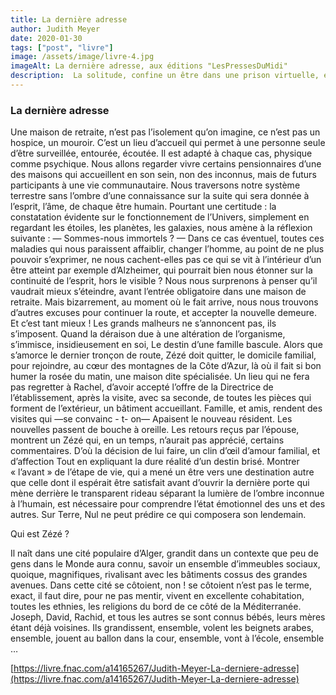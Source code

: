 ```yaml
---
title: La dernière adresse
author: Judith Meyer
date: 2020-01-30
tags: ["post", "livre"]
image: /assets/image/livre-4.jpg
imageAlt: La dernière adresse, aux éditions "LesPressesDuMidi"
description:  La solitude, confine un être dans une prison virtuelle, engendre un mutisme éloquent parce que les journées vont défiler sans qu’aucune visite fasse ouvrir la porte d’un appartement ou d’une maison. Les appels téléphoniques, le temps d’entendre — Oui, je vais bien remplacent-ils la chaleur humaine ? Le Monde, perd tous les repaires nécessaires à la civilisation qui est censé protéger l’homme. Le veau d’or a refait surface, oubliant toutes les valeurs de l’humanité. Ce n’est pas une personne qui entre dans une maison de retraite, c’est Une Vie qui se déplace ! Méditons !
---
```


### La dernière adresse

Une maison de retraite, n’est pas l’isolement qu’on imagine, ce n’est pas un hospice,
un mouroir. C’est un lieu d’accueil qui permet à une personne seule d’être surveillée,
entourée, écoutée. Il est adapté à chaque cas, physique comme psychique.
Nous allons regarder vivre certains pensionnaires d’une des maisons qui accueillent
en son sein, non des inconnus, mais de futurs participants à une vie communautaire.
Nous traversons notre système terrestre sans l’ombre d’une connaissance sur la
suite qui sera donnée à l’esprit, l’âme, de chaque être humain.
Pourtant une certitude : la constatation évidente sur le fonctionnement de l’Univers,
simplement en regardant les étoiles, les planètes, les galaxies, nous amène à la
réflexion suivante :
— Sommes-nous immortels ? —
Dans ce cas éventuel, toutes ces maladies qui nous paraissent affaiblir, changer
l’homme, au point de ne plus pouvoir s’exprimer, ne nous cachent-elles pas ce qui se
vit à l’intérieur d’un être atteint par exemple d’Alzheimer, qui pourrait bien nous
étonner sur la continuité de l’esprit, hors le visible ?
Nous nous surprenons à penser qu’il vaudrait mieux s’éteindre, avant l’entrée
obligatoire dans une maison de retraite. Mais bizarrement, au moment où le fait
arrive, nous nous trouvons d’autres excuses pour continuer la route, et accepter la
nouvelle demeure.
Et c’est tant mieux !
Les grands malheurs ne s’annoncent pas, ils s’imposent.
Quand la déraison due à une altération de l’organisme, s’immisce, insidieusement en
soi,
Le destin d’une famille bascule.
Alors que s’amorce le dernier tronçon de route, Zézé doit quitter, le domicile familial,
pour rejoindre, au cœur des montagnes de la Côte d’Azur, là où il fait si bon humer la
rosée du matin, une maison dite spécialisée. Un lieu qui ne fera pas regretter à
Rachel, d’avoir accepté l’offre de la Directrice de l’établissement, après la visite, avec
sa seconde, de toutes les pièces qui forment de l’extérieur, un bâtiment accueillant.
Famille, et amis, rendent des visites qui
—se convainc - t- on—
Apaisent le nouveau résident. Les nouvelles passent de bouche à oreille.
Les retours reçus par l’épouse, montrent un Zézé qui, en un temps, n’aurait pas
apprécié, certains commentaires.
D’où la décision de lui faire, un clin d’œil d’amour familial, et d’affection
Tout en expliquant la dure réalité d’un destin brisé.
Montrer « l’avant » de l’étape de vie, qui a mené un être vers une destination autre
que celle dont il espérait être satisfait avant d’ouvrir la dernière porte qui mène
derrière le transparent rideau séparant la lumière de l’ombre inconnue à l’humain, est
nécessaire pour comprendre l’état émotionnel des uns et des autres.
Sur Terre, Nul ne peut prédire ce qui composera son lendemain.

Qui est Zézé ?

Il naît dans une cité populaire d’Alger, grandit dans un contexte que peu de gens
dans le Monde aura connu, savoir un ensemble d’immeubles sociaux, quoique,
magnifiques, rivalisant avec les bâtiments cossus des grandes avenues.
Dans cette cité se côtoient, non ! se côtoient n’est pas le terme, exact, il faut dire,
pour ne pas mentir, vivent en excellente cohabitation, toutes les ethnies, les religions
du bord de ce côté de la Méditerranée.
Joseph, David, Rachid, et tous les autres se sont connus bébés, leurs mères étant
déjà voisines. Ils grandissent, ensemble, volent les beignets arabes, ensemble,
jouent au ballon dans la cour, ensemble, vont à l’école, ensemble …

[https://livre.fnac.com/a14165267/Judith-Meyer-La-derniere-adresse](https://livre.fnac.com/a14165267/Judith-Meyer-La-derniere-adresse)